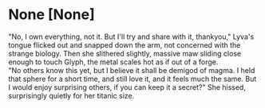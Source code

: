 # None [None]
"No, I own everything, not it. But I'll try and share with it, thankyou," Lyva's tongue flicked out and snapped down the arm, not concerned with the strange biology. Then she slithered slightly, massive maw sliding close enough to touch Glyph, the metal scales hot as if out of a forge.    
"No others know this yet, but I believe it shall be demigod of magma. I held that sphere for a short time, and still love it, and it feels much the same. But I would enjoy surprising others, if you can keep it a secret?" She hissed, surprisingly quietly for her titanic size.
